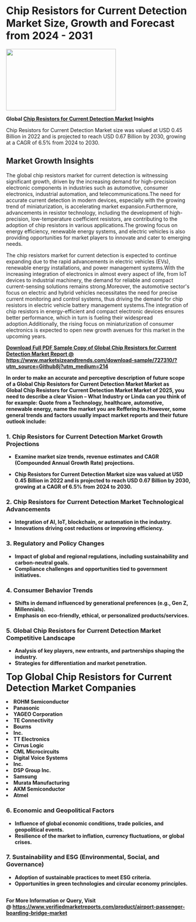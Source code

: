 <H1>Chip Resistors for Current Detection Market Size, Growth and Forecast from 2024 - 2031</H1><img class="aligncenter size-medium wp-image-584254" src="https://thirdeyenews.in/wp-content/uploads/2024/09/Global-Market-Research-300x168.jpeg" alt="" width="300" height="168" /><p><strong>Global&nbsp;<a href="https://www.marketsizeandtrends.com/download-sample/727310/?utm_source=Github8j?utm_medium=214">Chip Resistors for Current Detection Market</a> Insights</strong></p><p>Chip Resistors for Current Detection Market size was valued at USD 0.45 Billion in 2022 and is projected to reach USD 0.67 Billion by 2030, growing at a CAGR of 6.5% from 2024 to 2030.</p><p><h2>Market Growth Insights</h2> <p>The global chip resistors market for current detection is witnessing significant growth, driven by the increasing demand for high-precision electronic components in industries such as automotive, consumer electronics, industrial automation, and telecommunications.The need for accurate current detection in modern devices, especially with the growing trend of miniaturization, is accelerating market expansion.Furthermore, advancements in resistor technology, including the development of high-precision, low-temperature coefficient resistors, are contributing to the adoption of chip resistors in various applications.The growing focus on energy efficiency, renewable energy systems, and electric vehicles is also providing opportunities for market players to innovate and cater to emerging needs.</p> <p><strong><a href="download_link"></a></strong></p> <p>The chip resistors market for current detection is expected to continue expanding due to the rapid advancements in electric vehicles (EVs), renewable energy installations, and power management systems.With the increasing integration of electronics in almost every aspect of life, from IoT devices to industrial machinery, the demand for reliable and compact current-sensing solutions remains strong.Moreover, the automotive sector's focus on electric and hybrid vehicles necessitates the need for precise current monitoring and control systems, thus driving the demand for chip resistors in electric vehicle battery management systems.The integration of chip resistors in energy-efficient and compact electronic devices ensures better performance, which in turn is fueling their widespread adoption.Additionally, the rising focus on miniaturization of consumer electronics is expected to open new growth avenues for this market in the upcoming years.</p> <p><strong><a href="more_info_link"></p><p><span class=""><strong>Download Full PDF Sample Copy of Global Chip Resistors for Current Detection Market Report</strong> @ <a href="https://www.marketsizeandtrends.com/download-sample/727310/?utm_source=Github8j?utm_medium=214" target="_blank">https://www.marketsizeandtrends.com/download-sample/727310/?utm_source=Github8j?utm_medium=214</a></span></p><p>In order to make an accurate and perceptive description of future scope of a Global&nbsp;Chip Resistors for Current Detection Market Market as Global&nbsp;Chip Resistors for Current Detection Market Market of 2025, you need to describe a clear Vision &ndash; What Industry or Linda can you think of for example: Quote from a Technology, healthcare, automotive, renewable energy, name the market you are Reffering to.However, some general trends and factors usually impact market reports and their future outlook include:</p><h3>1.&nbsp;<strong>Chip Resistors for Current Detection Market Growth Projections</strong></h3><ul><li>Examine market size trends, revenue estimates and CAGR (Compounded Annual Growth Rate) projections.</li><li><p>Chip Resistors for Current Detection Market size was valued at USD 0.45 Billion in 2022 and is projected to reach USD 0.67 Billion by 2030, growing at a CAGR of 6.5% from 2024 to 2030.</p></li></ul><h3>2.&nbsp;<strong>Chip Resistors for Current Detection Market Technological Advancements</strong></h3><ul><li>Integration of AI, IoT, blockchain, or automation in the industry.</li><li>Innovations driving cost reductions or improving efficiency.</li></ul><h3>3.&nbsp;<strong>Regulatory and Policy Changes</strong></h3><ul><li>Impact of global and regional regulations, including sustainability and carbon-neutral goals.</li><li>Compliance challenges and opportunities tied to government initiatives.</li></ul><h3>4.&nbsp;<strong>Consumer Behavior Trends</strong></h3><ul><li>Shifts in demand influenced by generational preferences (e.g., Gen Z, Millennials).</li><li>Emphasis on eco-friendly, ethical, or personalized products/services.</li></ul><h3>5.&nbsp;<strong>Global Chip Resistors for Current Detection Market Competitive Landscape</strong></h3><ul><li>Analysis of key players, new entrants, and partnerships shaping the industry.</li><li>Strategies for differentiation and market penetration.</li></ul><p data-pm-slice="1 1 []"><span style="color: inherit; font-family: inherit; font-size: 25px;">Top Global Chip Resistors for Current Detection Market Companies</span></p><div class="" data-test-id=""><p><li>ROHM Semiconductor</li><li> Panasonic</li><li> YAGEO Corporation</li><li> TE Connectivity</li><li> Bourns</li><li> Inc.</li><li> TT Electronics</li><li> Cirrus Logic</li><li> CML Microcircuits</li><li> Digital Voice Systems</li><li> Inc.</li><li> DSP Group Inc.</li><li> Samsung</li><li> Murata Manufacturing</li><li> AKM Semiconductor</li><li> Atmel</li></p></div><h3>6.&nbsp;<strong>Economic and Geopolitical Factors</strong></h3><ul><li>Influence of global economic conditions, trade policies, and geopolitical events.</li><li>Resilience of the market to inflation, currency fluctuations, or global crises.</li></ul><h3>7.&nbsp;<strong>Sustainability and ESG (Environmental, Social, and Governance)</strong></h3><ul><li>Adoption of sustainable practices to meet ESG criteria.</li><li>Opportunities in green technologies and circular economy principles.</li></ul><h2><strong style="font-size: 14px;">For More Information or Query, Visit @&nbsp;</strong><a style="background-color: #ffffff; font-size: 14px;" href="https://www.marketsizeandtrends.com/report/chip-resistors-for-current-detection-market/" target="_blank">https://www.verifiedmarketreports.com/product/airport-passenger-boarding-bridge-market</a></h2>